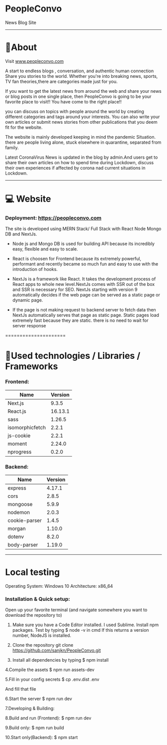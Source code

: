 # PeopleConvo
News Blog Site


--------------------

#  📌About

Visit www.peopleconvo.com 

A start to endless blogs , conversation, and authentic human connection Share you stories to the world. Whether you're into breaking news, sports, 
                                TV fan theories,there are categories made just for you.
                                
                                
If you want  to get the latest news from around the web and share your  news  or blog posts  in one single place, then PeopleConvo is going to be your favorite place to visit!! You have come to the right place!!


you can discuss on topics with people around the world  by creating different categories and tags around your interests. You can also write your own articles or submit news stories from other publications that you deem fit for the website.

The website is mainly developed keeping in mind the pandemic Situation. there are people living alone, stuck elsewhere in quarantine, separated from family.


Latest CoronaVirus News is updated in the blog by admin.And users get to share their own articles on how to spend time during Lockdown, discuss their own experiences if affected by corona nad current situations in Lockdown. 


----------------------------
# 💻 Website

###  Deployment:   https://peopleconvo.com

The site is developed using MERN Stack/ Full Stack with React Node Mongo DB and NextJs. 

* Node js and Mongo DB is used  for building API because its incredibly easy, flexible and easy to scale.
* React is choosen for Frontend because its extremely powerful, performant and recently became so much fun and easy to use with the introduction of hooks.

* NextJs is a framework like React. It takes the development process of React apps to whole new level.NextJs comes with SSR out of the box and SSR is necessary for SEO.
 NextJs starting with version 9 automatically decides if the web page can be served as a static page or dynamic page.

 * If the page is not making request to backend server to fetch data then NextJs automatically serves that page as static page.
 Static pages load extremely fast because they are static. there is no need to wait for server response



=====================

 # 🔧Used technologies / Libraries / Frameworks
 
 ### Frontend:

| Name          | Version       |
| ------------- | ------------- |
| Next.js       | 9.3.5         |
| React.js      | 16.13.1       |
| sass          | 1.26.5        |
|isomorphicfetch| 2.2.1         |
|js-cookie      | 2.2.1         |
| moment        | 2.24.0        |
| nprogress     | 0.2.0         |

### Backend:

| Name          | Version       |
| ------------- | ------------- |
| express       | 4.17.1        |
| cors          | 2.8.5         |
| mongoose      | 5.9.9         |
|nodemon        | 2.0.3         |
|cookie-parser  | 1.4.5         |
| morgan        | 1.10.0        |
| dotenv        | 8.2.0         |
| body-parser   | 1.19.0        |


--------------------------------
#  Local testing

Operating System: Windows 10
Architecture: x86_64

### Installation & Quick setup:

Open up your favorite terminal (and navigate somewhere you want to download the repository to)

 1. Make sure you have a Code Editor installed. I used Sublime. Install npm packages. Test by typing  $ node -v in cmd
 If this returns a version number, NodeJS is installed.

 2. Clone the repository 
 git clone https://github.com/sanjkn/PeopleConvo.git

 3. Install all dependencies by typing
 $ npm install


 4.Compile the assets
 $ npm run assets-dev

 5.Fill in your config secrets
 $ cp .env.dist .env

 And fill that file

 6.Start the server
 $ npm run dev

 7.Developing & Building:

 8.Build and run (Frontend):
$ npm run dev

9.Build only:
$ npm run build

10.Start only(Backend):
$ npm start
